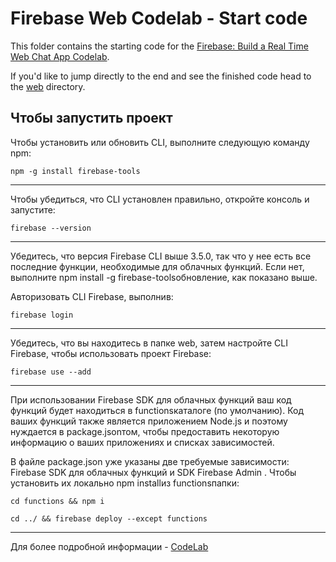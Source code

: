 # Firebase Web Codelab - Start code

This folder contains the starting code for the [Firebase: Build a Real Time Web Chat App Codelab](https://codelabs.developers.google.com/codelabs/firebase-web/).

If you'd like to jump directly to the end and see the finished code head to the [web](../web) directory.

## Чтобы запустить проект

Чтобы установить или обновить CLI, выполните следующую команду npm:

`npm -g install firebase-tools`

***

Чтобы убедиться, что CLI установлен правильно, откройте консоль и запустите:

`firebase --version`

***

Убедитесь, что версия Firebase CLI выше 3.5.0, так что у нее есть все последние функции, необходимые для облачных функций. Если нет, выполните npm install -g firebase-toolsобновление, как показано выше.

Авторизовать CLI Firebase, выполнив:

`firebase login`

***

Убедитесь, что вы находитесь в папке web, затем настройте CLI Firebase, чтобы использовать проект Firebase:

`firebase use --add`

***

При использовании Firebase SDK для облачных функций ваш код функций будет находиться в functionsкаталоге (по умолчанию). Код ваших функций также является приложением Node.js и поэтому нуждается в package.jsonтом, чтобы предоставить некоторую информацию о ваших приложениях и списках зависимостей.

В файле package.json уже указаны две требуемые зависимости: Firebase SDK для облачных функций и SDK Firebase Admin . Чтобы установить их локально npm installиз functionsпапки:

`cd functions && npm i`

`cd ../ && firebase deploy --except functions`

***

Для более подробной информации - [CodeLab](https://codelabs.developers.google.com/codelabs/firebase-cloud-functions/#0)

